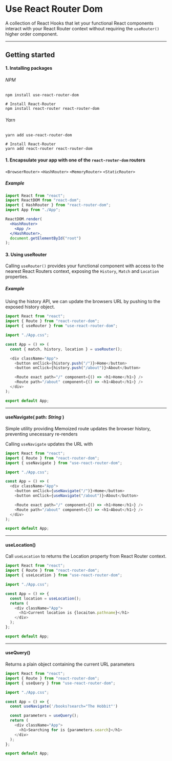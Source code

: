 # Use React Router Dom

A collection of React Hooks that let your functional React components interact with your React Router context without requiring the `useRouter()` higher order component.

---

## Getting started

#### 1. Installing packages

###### NPM

```
npm install use-react-router-dom

# Install React-Router
npm install react-router react-router-dom
```

###### Yarn

```
yarn add use-react-router-dom

# Install React-Router
yarn add react-router react-router-dom
```

#### 1. Encapsulate your app with one of the `react-router-dom` routers

`<BrowserRouter>` `<HashRouter>` `<MemoryRouter>` `<StaticRouter>`

##### Example

```jsx
import React from "react";
import ReactDOM from "react-dom";
import { HashRouter } from "react-router-dom";
import App from "./App";

ReactDOM.render(
  <HashRouter>
    <App />
  </HashRouter>,
  document.getElementById("root")
);
```

#### 3. Using useRouter

Calling `useRouter()` provides your functional component with access to the nearest React Routers context, exposing the `History`, `Match` and `Location` properties.

##### Example

Using the history API, we can update the browsers URL by pushing to the exposed history object.

```javascript
import React from "react";
import { Route } from "react-router-dom";
import { useRouter } from "use-react-router-dom";

import "./App.css";

const App = () => (
  const { match, history, location } = useRouter();

  <div className="App">
    <button onClick={history.push("/")}>Home</button>
    <button onClick={history.push("/about")}>About</button>

    <Route exact path="/" component={() => <h1>Home</h1>} />
    <Route path="/about" component={() => <h1>About</h1>} />
  </div>
);

export default App;
```

---

#### useNavigate( path: _String_ )

Simple utility providing Memoized route updates the browser history, preventing unecessary re-renders

Calling `useNavigate` updates the URL with

```javascript
import React from "react";
import { Route } from "react-router-dom";
import { useNavigate } from "use-react-router-dom";

import "./App.css";

const App = () => (
  <div className="App">
    <button onClick={useNavigate("/")}>Home</button>
    <button onClick={useNavigate("/about")}>About</button>

    <Route exact path="/" component={() => <h1>Home</h1>} />
    <Route path="/about" component={() => <h1>About</h1>} />
  </div>
);

export default App;
```

---

#### useLocation()

Call `useLocation` to returns the Location property from React Router context.

```javascript
import React from "react";
import { Route } from "react-router-dom";
import { useLocation } from "use-react-router-dom";

import "./App.css";

const App = () => {
  const location = useLocation();
  return (
    <div className="App">
      <h1>Current location is {locaiton.pathname}</h1>
    </div>
  );
};

export default App;
```

---

#### useQuery()

Returns a plain object containing the current URL parameters

```javascript
import React from "react";
import { Route } from "react-router-dom";
import { useQuery } from "use-react-router-dom";

import "./App.css";

const App = () => {
  const useNavigate('/books?search="The Hobbit"')

  const parameters = useQuery();
  return (
    <div className="App">
      <h1>Searching for is {parameters.search}</h1>
    </div>
  );
};

export default App;
```
